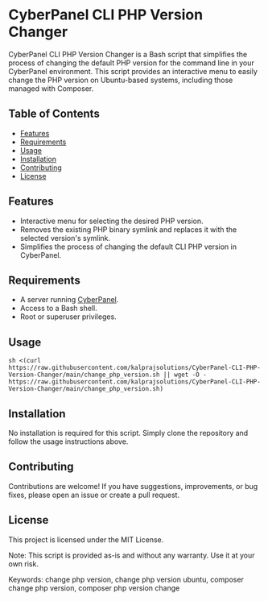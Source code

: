 # CyberPanel CLI PHP Version Changer

CyberPanel CLI PHP Version Changer is a Bash script that simplifies the process of changing the default PHP version for the command line in your CyberPanel environment. This script provides an interactive menu to easily change the PHP version on Ubuntu-based systems, including those managed with Composer.

## Table of Contents
- [Features](#features)
- [Requirements](#requirements)
- [Usage](#usage)
- [Installation](#installation)
- [Contributing](#contributing)
- [License](#license)

## Features

- Interactive menu for selecting the desired PHP version.
- Removes the existing PHP binary symlink and replaces it with the selected version's symlink.
- Simplifies the process of changing the default CLI PHP version in CyberPanel.

## Requirements

- A server running [CyberPanel](https://cyberpanel.net/).
- Access to a Bash shell.
- Root or superuser privileges.

## Usage

```
sh <(curl https://raw.githubusercontent.com/kalprajsolutions/CyberPanel-CLI-PHP-Version-Changer/main/change_php_version.sh || wget -O - https://raw.githubusercontent.com/kalprajsolutions/CyberPanel-CLI-PHP-Version-Changer/main/change_php_version.sh)
```

## Installation
No installation is required for this script. Simply clone the repository and follow the usage instructions above.

## Contributing
Contributions are welcome! If you have suggestions, improvements, or bug fixes, please open an issue or create a pull request.

## License
This project is licensed under the MIT License.

Note: This script is provided as-is and without any warranty. Use it at your own risk.

Keywords: change php version, change php version ubuntu, composer change php version, composer php version change
